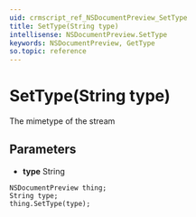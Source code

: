 ```yaml
---
uid: crmscript_ref_NSDocumentPreview_SetType
title: SetType(String type)
intellisense: NSDocumentPreview.SetType
keywords: NSDocumentPreview, GetType
so.topic: reference
---
```


# SetType(String type)

The mimetype of the stream

## Parameters

* **type** String

```crmscript
NSDocumentPreview thing;
String type;
thing.SetType(type);
```

